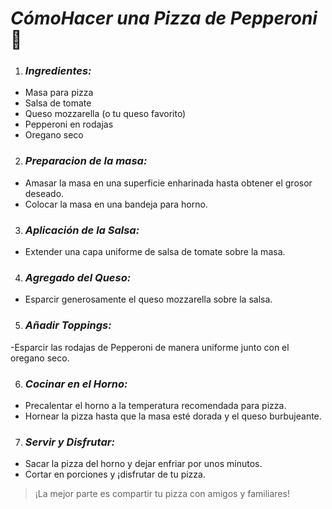 # ***CómoHacer una Pizza de Pepperoni*** 🍕

1. ### ***Ingredientes:***
  - Masa para pizza
  - Salsa de tomate
  - Queso mozzarella (o tu queso favorito)
  - Pepperoni en rodajas
  - Oregano seco
2. ### ***Preparacion de la masa:***
  - Amasar la masa en una superficie enharinada hasta obtener el grosor deseado.
  - Colocar la masa en una bandeja para horno.
3. ### ***Aplicación de la Salsa:***
  - Extender una capa uniforme de salsa de tomate sobre la masa.
4. ### ***Agregado del Queso:***
  - Esparcir generosamente el queso mozzarella sobre la salsa.

5. ### ***Añadir Toppings:***
  -Esparcir las rodajas de Pepperoni de manera uniforme junto con el oregano seco.
  
6. ### ***Cocinar en el Horno:***
   
- Precalentar el horno a la temperatura recomendada para pizza.
- Hornear la pizza hasta que la masa esté dorada y el queso burbujeante.
7. ### ***Servir y Disfrutar:***
  - Sacar la pizza del horno y dejar enfriar por unos minutos.
  - Cortar en porciones y ¡disfrutar de tu pizza.
> ¡La mejor parte es compartir tu pizza con amigos y familiares!

